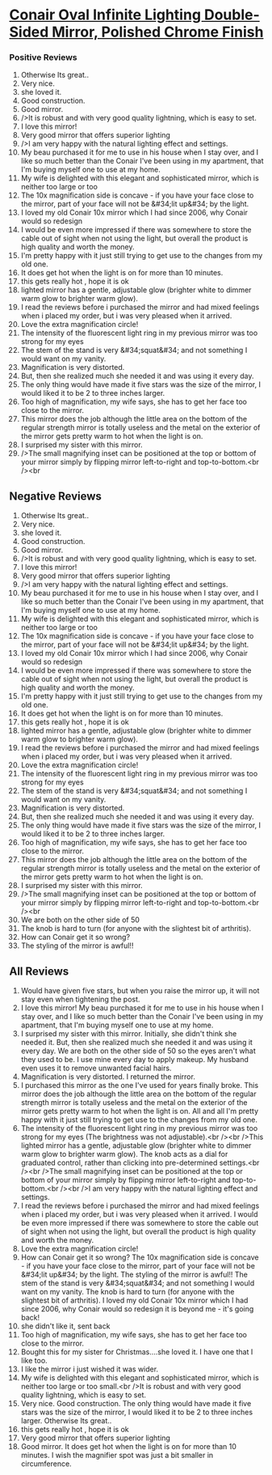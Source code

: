 # [Conair Oval Infinite Lighting Double-Sided Mirror, Polished Chrome Finish](https://products.checkmycream.com/products/Conair-Oval-Infinite-Lighting-Double-Sided-Mirror-Polished-Chrome-Finish.html)

### Positive Reviews

<ol>
      <li>Otherwise Its great..</li>
      <li>Very nice.  </li>
      <li>she loved it.  </li>
      <li>Good construction.  </li>
      <li>Good mirror.  </li>
      <li>/&gt;It is robust and with very good quality lightning, which is easy to set.</li>
      <li>I love this mirror!</li>
      <li>Very good mirror that offers superior lighting</li>
      <li>/&gt;I am very happy with the natural lighting effect and settings.</li>
      <li>My beau purchased it for me to use in his house when I stay over, and I like so much better than the Conair I&#x27;ve been using in my apartment, that  I&#x27;m buying myself one to use at my home.</li>
      <li>My wife is delighted with this elegant and sophisticated mirror, which is neither too large or too</li>
      <li>The 10x magnification side is concave - if you have your face close to the mirror, part of your face will not be &amp;#34;lit up&amp;#34; by the light.</li>
      <li>I loved my old Conair 10x mirror which I had since 2006, why Conair would so redesign</li>
      <li>I would be even more impressed if there was somewhere to store the cable out of sight when not using the light, but overall the product is high quality and worth the money.</li>
      <li>I&#x27;m pretty happy with it just still trying to get use to the  changes from my old one.</li>
      <li>It does get hot when the light is on for more than 10 minutes.  </li>
      <li>this gets really hot , hope it is ok</li>
      <li>lighted mirror has a gentle, adjustable glow (brighter white to dimmer warm glow to brighter warm glow).  </li>
      <li>I read the reviews before i purchased the mirror and had mixed feelings when i placed my order, but i was very pleased when it arrived.</li>
      <li>Love the extra magnification circle!</li>
      <li>The intensity of the fluorescent light ring in my previous mirror was too strong for my eyes</li>
      <li>The stem of the stand is very  &amp;#34;squat&amp;#34; and not something I would want on my vanity.  </li>
      <li>Magnification is very distorted.  </li>
      <li>But, then she realized much she needed it and was using it every day.  </li>
      <li>The only thing would have made it five stars was the size of the mirror, I would liked it to be 2 to three inches larger.  </li>
      <li>Too high of magnification, my wife says, she has to get her face too close to the mirror.</li>
      <li>This mirror does the job although the little area on the bottom of the regular strength mirror is totally useless and the metal on the exterior of the mirror gets pretty warm to hot when the light is on.</li>
      <li>I surprised my sister with this mirror.  </li>
      <li>/&gt;The small magnifying inset can be positioned at the top or bottom of your mirror simply by flipping mirror left-to-right and top-to-bottom.&lt;br /&gt;&lt;br</li>
</ol>


<h2>Negative Reviews</h2>
<ol>
<li> Otherwise Its great..</li>
<li> Very nice.  </li>
<li> she loved it.  </li>
<li> Good construction.  </li>
<li> Good mirror.  </li>
<li> /&gt;It is robust and with very good quality lightning, which is easy to set.</li>
<li> I love this mirror!</li>
<li> Very good mirror that offers superior lighting</li>
<li> /&gt;I am very happy with the natural lighting effect and settings.</li>
<li> My beau purchased it for me to use in his house when I stay over, and I like so much better than the Conair I&#x27;ve been using in my apartment, that  I&#x27;m buying myself one to use at my home.</li>
<li> My wife is delighted with this elegant and sophisticated mirror, which is neither too large or too</li>
<li> The 10x magnification side is concave - if you have your face close to the mirror, part of your face will not be &amp;#34;lit up&amp;#34; by the light.</li>
<li> I loved my old Conair 10x mirror which I had since 2006, why Conair would so redesign</li>
<li> I would be even more impressed if there was somewhere to store the cable out of sight when not using the light, but overall the product is high quality and worth the money.</li>
<li> I&#x27;m pretty happy with it just still trying to get use to the  changes from my old one.</li>
<li> It does get hot when the light is on for more than 10 minutes.  </li>
<li> this gets really hot , hope it is ok</li>
<li> lighted mirror has a gentle, adjustable glow (brighter white to dimmer warm glow to brighter warm glow).  </li>
<li> I read the reviews before i purchased the mirror and had mixed feelings when i placed my order, but i was very pleased when it arrived.</li>
<li> Love the extra magnification circle!</li>
<li> The intensity of the fluorescent light ring in my previous mirror was too strong for my eyes</li>
<li> The stem of the stand is very  &amp;#34;squat&amp;#34; and not something I would want on my vanity.  </li>
<li> Magnification is very distorted.  </li>
<li> But, then she realized much she needed it and was using it every day.  </li>
<li> The only thing would have made it five stars was the size of the mirror, I would liked it to be 2 to three inches larger.  </li>
<li> Too high of magnification, my wife says, she has to get her face too close to the mirror.</li>
<li> This mirror does the job although the little area on the bottom of the regular strength mirror is totally useless and the metal on the exterior of the mirror gets pretty warm to hot when the light is on.</li>
<li> I surprised my sister with this mirror.  </li>
<li> /&gt;The small magnifying inset can be positioned at the top or bottom of your mirror simply by flipping mirror left-to-right and top-to-bottom.&lt;br /&gt;&lt;br</li>
<li> We are both on the other side of 50</li>
<li> The knob is hard to turn (for anyone with the slightest bit of arthritis).  </li>
<li> How can Conair get it so wrong?  </li>
<li> The styling of the mirror is awful!!  </li>
</ol>

<h2>All Reviews</h2>

<ol>
    <li> Would have given five stars, but when you raise the mirror up, it will not stay even when tightening the post.</li>
    <li> I love this mirror! My beau purchased it for me to use in his house when I stay over, and I like so much better than the Conair I&#x27;ve been using in my apartment, that  I&#x27;m buying myself one to use at my home.</li>
    <li> I surprised my sister with this mirror.  Initially, she didn&#x27;t think she needed it.  But, then she realized much she needed it and was using it every day.  We are both on the other side of 50 so the eyes aren&#x27;t what they used to be.  I use mine every day to apply makeup.  My husband even uses it to remove unwanted facial hairs.</li>
    <li> Magnification is very distorted.  I returned the mirror.</li>
    <li> I purchased this mirror as the one I&#x27;ve used for years finally broke.  This mirror does the job although the little area on the bottom of the regular strength mirror is totally useless and the metal on the exterior of the mirror gets pretty warm to hot when the light is on. All and all I&#x27;m pretty happy with it just still trying to get use to the  changes from my old one.</li>
    <li> The intensity of the fluorescent light ring in my previous mirror was too strong for my eyes (The brightness was not adjustable).&lt;br /&gt;&lt;br /&gt;This lighted mirror has a gentle, adjustable glow (brighter white to dimmer warm glow to brighter warm glow).  The knob acts as a dial for graduated control, rather than clicking into pre-determined settings.&lt;br /&gt;&lt;br /&gt;The small magnifying inset can be positioned at the top or bottom of your mirror simply by flipping mirror left-to-right and top-to-bottom.&lt;br /&gt;&lt;br /&gt;I am very happy with the natural lighting effect and settings.</li>
    <li> I read the reviews before i purchased the mirror and had mixed feelings when i placed my order, but i was very pleased when it arrived. I would be even more impressed if there was somewhere to store the cable out of sight when not using the light, but overall the product is high quality and worth the money.</li>
    <li> Love the extra magnification circle!</li>
    <li> How can Conair get it so wrong?  The 10x magnification side is concave - if you have your face close to the mirror, part of your face will not be &amp;#34;lit up&amp;#34; by the light. The styling of the mirror is awful!!  The stem of the stand is very  &amp;#34;squat&amp;#34; and not something I would want on my vanity.  The knob is hard to turn (for anyone with the slightest bit of arthritis).  I loved my old Conair 10x mirror which I had since 2006, why Conair would so redesign it is beyond me - it&#x27;s going back!</li>
    <li> she didn&#x27;t like it, sent back</li>
    <li> Too high of magnification, my wife says, she has to get her face too close to the mirror.</li>
    <li> Bought this for my sister for Christmas....she loved it.  I have one that I like too.</li>
    <li> I like the mirror i just wished it was wider.</li>
    <li> My wife is delighted with this elegant and sophisticated mirror, which is neither too large or too small.&lt;br /&gt;It is robust and with very good quality lightning, which is easy to set.</li>
    <li> Very nice.  Good construction.  The only thing would have made it five stars was the size of the mirror, I would liked it to be 2 to three inches larger.  Otherwise Its great..</li>
    <li> this gets really hot , hope it is ok</li>
    <li> Very good mirror that offers superior lighting</li>
    <li> Good mirror.  It does get hot when the light is on for more than 10 minutes.  I wish the magnifier spot was just a bit smaller in circumference.</li>
</ol>




